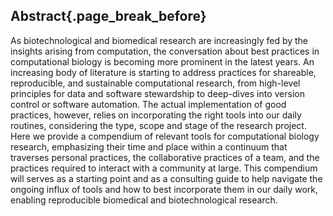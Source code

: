 ## Abstract{.page_break_before}

As biotechnological and biomedical research are increasingly fed by the insights arising from computation, the conversation about best practices in computational biology is becoming more prominent in the latest years. An increasing body of literature is starting to address practices for shareable, reproducible, and sustainable computational research, from high-level principles for data and software stewardship to deep-dives into version control or software automation. The actual implementation of good practices, however, relies on incorporating the right tools into our daily routines, considering the type, scope and stage of the research project. Here we provide a compendium of relevant tools for computational biology research, emphasizing their time and place within a continuum that traverses personal practices, the collaborative practices of a team, and the practices required to interact with a community at large. This compendium will serves as a starting point and as a consulting guide to help navigate the ongoing influx of tools and how to best incorporate them in our daily work, enabling reproducible biomedical and biotechnological research.
